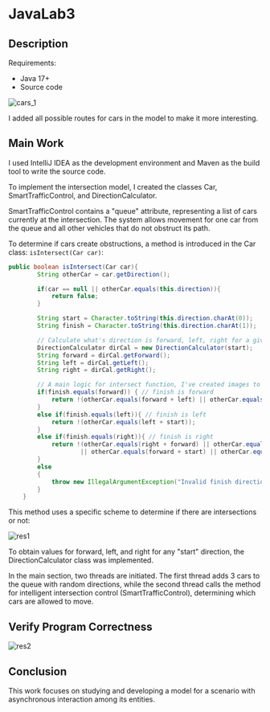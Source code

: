 # JavaLab3

## Description

Requirements:
- Java 17+
- Source code

![cars_1](https://github.com/michailivanov/JavaLab3/assets/85007060/49377088-e4fd-48f5-b489-569204883f81)


I added all possible routes for cars in the model to make it more interesting.

## Main Work

I used IntelliJ IDEA as the development environment and Maven as the build tool to write the source code.

To implement the intersection model, I created the classes Car, SmartTrafficControl, and DirectionCalculator.

SmartTrafficControl contains a "queue" attribute, representing a list of cars currently at the intersection. The system allows movement for one car from the queue and all other vehicles that do not obstruct its path.

To determine if cars create obstructions, a method is introduced in the Car class: `isIntersect(Car car)`:

```java
public boolean isIntersect(Car car){
        String otherCar = car.getDirection();

        if(car == null || otherCar.equals(this.direction)){
            return false;
        }

        String start = Character.toString(this.direction.charAt(0));
        String finish = Character.toString(this.direction.charAt(1));

        // Calculate what's direction is forward, left, right for a given 'start' direction
        DirectionCalculator dirCal = new DirectionCalculator(start);
        String forward = dirCal.getForward();
        String left = dirCal.getLeft();
        String right = dirCal.getRight();

        // A main logic for intersect function, I've created images to visualize it.
        if(finish.equals(forward)) { // finish is forward
            return !(otherCar.equals(forward + left) || otherCar.equals(forward + start) || otherCar.equals(left + start));
        }
        else if(finish.equals(left)){ // finish is left
            return !(otherCar.equals(left + start));
        }
        else if(finish.equals(right)){ // finish is right
            return !(otherCar.equals(right + forward) || otherCar.equals(right + left) || otherCar.equals(right + start)
                    || otherCar.equals(forward + start) || otherCar.equals(forward + left) || otherCar.equals(left + start));
        }
        else
        {
            throw new IllegalArgumentException("Invalid finish direction: " + finish);
        }
    }
```

This method uses a specific scheme to determine if there are intersections or not:

![res1](https://github.com/michailivanov/JavaLab3/assets/85007060/82c4e953-fe6a-4344-ae5f-80607470cb39)


To obtain values for forward, left, and right for any "start" direction, the DirectionCalculator class was implemented.

In the main section, two threads are initiated. The first thread adds 3 cars to the queue with random directions, while the second thread calls the method for intelligent intersection control (SmartTrafficControl), determining which cars are allowed to move.

## Verify Program Correctness

![res2](https://github.com/michailivanov/JavaLab3/assets/85007060/09f33ebb-ef5f-4419-8d1b-ed78c62d3988)


## Conclusion

This work focuses on studying and developing a model for a scenario with asynchronous interaction among its entities.
